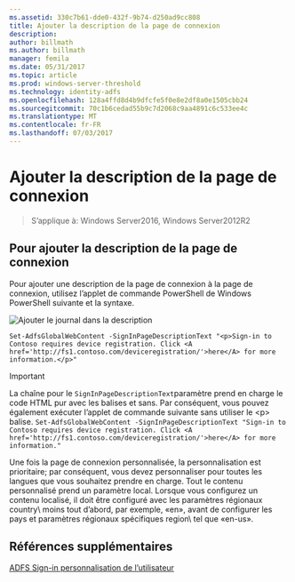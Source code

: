 ```yaml
---
ms.assetid: 330c7b61-dde0-432f-9b74-d250ad9cc808
title: Ajouter la description de la page de connexion
description: 
author: billmath
ms.author: billmath
manager: femila
ms.date: 05/31/2017
ms.topic: article
ms.prod: windows-server-threshold
ms.technology: identity-adfs
ms.openlocfilehash: 128a4ffd8d4b9dfcfe5f0e8e2df8a0e1505cbb24
ms.sourcegitcommit: 70c1b6cedad55b9c7d2068c9aa4891c6c533ee4c
ms.translationtype: MT
ms.contentlocale: fr-FR
ms.lasthandoff: 07/03/2017
---
```

# <a name="add-sign-in-page-description"></a>Ajouter la description de la page de connexion

>S’applique à: Windows Server2016, Windows Server2012R2

## <a name="to-add-sign-in-page-description"></a>Pour ajouter la description de la page de connexion  
Pour ajouter une description de la page de connexion à la page de connexion, utilisez l’applet de commande PowerShell de Windows PowerShell suivante et la syntaxe.  

![Ajouter le journal dans la description](media/AD-FS-user-sign-in-customization/ADFS_Blue_Custom2.png)

    Set-AdfsGlobalWebContent -SignInPageDescriptionText "<p>Sign-in to Contoso requires device registration. Click <A href='http://fs1.contoso.com/deviceregistration/'>here</A> for more information.</p>" 
 
  
> [!IMPORTANT]  
> La chaîne pour le `SignInPageDescriptionText`paramètre prend en charge le code HTML pur avec les balises et sans. Par conséquent, vous pouvez également exécuter l’applet de commande suivante sans utiliser le &lt;p&gt; balise.  `Set-AdfsGlobalWebContent -SignInPageDescriptionText "Sign-in to Contoso requires device registration. Click <A href='http://fs1.contoso.com/deviceregistration/'>here</A> for more information." ` 

Une fois la page de connexion personnalisée, la personnalisation est prioritaire; par conséquent, vous devez personnaliser pour toutes les langues que vous souhaitez prendre en charge. Tout le contenu personnalisé prend un paramètre local. Lorsque vous configurez un contenu localisé, il doit être configuré avec les paramètres régionaux country\ moins tout d’abord, par exemple, «en», avant de configurer les pays et paramètres régionaux spécifiques region\ tel que «en\-us».  

## <a name="additional-references"></a>Références supplémentaires 
[ADFS Sign-in personnalisation de l’utilisateur](AD-FS-user-sign-in-customization.md)  
